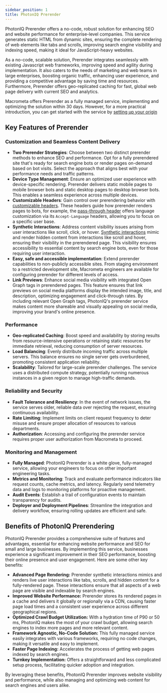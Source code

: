 ```yaml
---
sidebar_position: 1
title: PhotonIQ Prerender
---
```


PhotonIQ Prerender offers a no-code,  robust solution for enhancing SEO and website performance for enterprise-level companies. This service generates static HTML from dynamic sites, ensuring the complete rendering of web elements like tabs and scrolls, improving search engine visibility and indexing speed, making it ideal for JavaScript-heavy websites. 

As a no-code, scalable solution, Prerender integrates seamlessly with existing Javascript web frameworks, improving speed and agility during implementation. It also caters to the needs of marketing and web teams in large enterprises, boosting organic traffic, enhancing user experience, and providing a competitive advantage by saving time and resources. 
Furthermore, Prerender offers geo-replicated caching for fast, global web page delivery with current SEO and analytics.

Macrometa offers Prerender as a fully managed service, implementing and optimizing the solution within 30 days. However, for a more practical introduction, you can get started with the service by [setting up your origin](./02-get-started/index.md)

## Key Features of Prerender

### Customization and Seamless Content Delivery

- **Two Prerender Strategies**: Choose between two distinct prerender methods to enhance SEO and performance. Opt for a fully prerendered site that's ready for search engine bots or render pages on-demand based on bot visits. Select the approach that aligns best with your performance needs and traffic patterns.
- **Device Type Management**: Ensure an optimized user experience with device-specific rendering. Prerender delivers static mobile pages to mobile browser bots and static desktop pages to desktop browser bots. This enables a seamless experience across multiple devices.
- **Customizable Headers**: Gain control over prerendering behavior with [customizable headers](./03-features/02-prerendering-headers/index.md). These headers guide how prerender renders pages to bots, for example, the [pass-through header](./03-features/02-prerendering-headers/passthrough-headers.md) offers language customization via its `Accept-Language` headers, allowing you to focus on a specific user base.
- **Synthetic Interactions**: Address content visibility issues arising from user interactions like scroll, click, or hover. [Synthetic interactions](./03-features/01-synthetic-interactions/01-implementing-interaction/index.md) mimic and render hidden content from interactions like scroll and hover, ensuring their visibility in the prerendered page. This visibility ensures accessibility to essential content by search engine bots, even for those requiring user interaction.
- **Easy, safe and accessible implementation**: Extend prerender capabilities to non-publicly accessible sites. From staging environment to a restricted development site, Macrometa engineers are available for configuring prerender for different levels of access.
- **Link Previews**: Enhance social media visibility with integrated Open Graph tags in prerendered pages. This feature ensures that link previews on social media platforms display the intended image, title, and description, optimizing engagement and click-through rates. By including relevant Open Graph tags, PhotonIQ's prerender service makes content more shareable and visually appealing on social media, improving your brand's online presence.

### Performance

- **Geo-replicated Caching**: Boost speed and availability by storing results from resource-intensive operations or retaining static resources for immediate retrieval, reducing consumption of server resources.
- **Load Balancing**: Evenly distribute incoming traffic across multiple servers. This balance ensures no single server gets overburdened, promoting consistent application reliability.
- **Scalability**: Tailored for large-scale prerender challenges. The service uses a distributed compute strategy, potentially running numerous instances in a given region to manage high-traffic demands.

### Reliability and Security

- **Fault Tolerance and Resiliency**: In the event of network issues, the service serves older, reliable data over rejecting the request, ensuring continuous availability.
- **Rate Limiting**: Implement limits on client request frequency to deter misuse and ensure proper allocation of resources to various departments.
- **Authorization**: Accessing and configuring the prerender service requires proper user authorization from Macrometa to proceed.

### Monitoring and Management

- **Fully Managed**: PhotonIQ Prerender is a white glove, fully-managed service, allowing your engineers to focus on other important engineering tasks.
- **Metrics and Monitoring**: Track and evaluate performance indicators like request counts, cache metrics, and latency. Regularly send telemetry data and logs to monitoring platforms for proactive management.
- **Audit Events**: Establish a trail of configuration events to maintain transparency for audits.
- **Deployer and Deployment Pipelines**: Streamline the integration and delivery workflow, ensuring rolling updates are efficient and safe.


## Benefits of PhotonIQ Prerendering

PhotonIQ Prerender provides a comprehensive suite of features and advantages, essential for enhancing website performance and SEO for small and large businesses. By implementing this service, businesses experience a significant improvement in their SEO performance, boosting their online presence and user engagement. Here are some other key benefits:

- **Advanced Page Rendering:** Prerender synthetic interactions mimics and renders live user interactions like tabs, scrolls, and hidden content  for a fully-rendered page. These interactions ensure that all aspects of a web page are visible and indexable by search engines.
- **Improved Website Performance:** Prerender stores its rendered pages in a cache and delivers it globally or regionally via a CDN, causing faster page load times and a consistent user experience across different geographical regions.
- **Optimized Crawl Budget Utilization:** With a hydration time of P90 or 50 ms, PhotonIQ makes the most of your crawl budget, allowing search engines to index more pages and more relevant content.
- **Framework Agnostic, No-Code Solution:** This fully managed service easily integrates with various frameworks, requiring no code changes, making it versatile and easy to implement.
- **Faster Page Indexing:** Accelerates the process of getting web pages indexed by search engines.
- **Turnkey Implementation:** Offers a straightforward and less complicated setup process, facilitating quicker adoption and integration.

By leveraging these benefits, PhotonIQ Prerender improves website visibility and performance, while also managing and optimizing web content for search engines and users alike.
